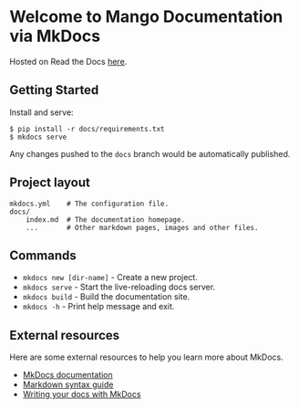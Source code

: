 # Welcome to Mango Documentation via MkDocs

Hosted on Read the Docs [here](https://arm-mango.readthedocs.io/en/latest/about/).

## Getting Started

Install and serve:

    $ pip install -r docs/requirements.txt
    $ mkdocs serve

Any changes pushed to the `docs` branch would be automatically published.

## Project layout

    mkdocs.yml    # The configuration file.
    docs/
        index.md  # The documentation homepage.
        ...       # Other markdown pages, images and other files.


## Commands

* `mkdocs new [dir-name]` - Create a new project.
* `mkdocs serve` - Start the live-reloading docs server.
* `mkdocs build` - Build the documentation site.
* `mkdocs -h` - Print help message and exit.


## External resources

Here are some external resources to help you learn more about MkDocs.

* [MkDocs documentation](https://www.mkdocs.org/)
* [Markdown syntax guide](https://daringfireball.net/projects/markdown/syntax)
* [Writing your docs with MkDocs](https://www.mkdocs.org/user-guide/writing-your-docs/)
